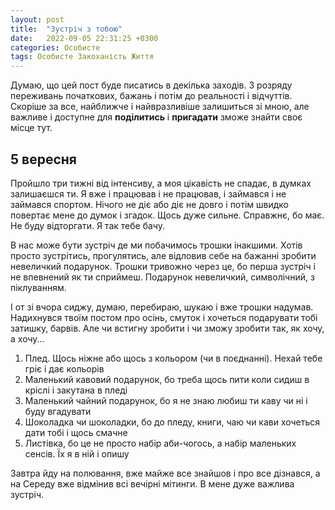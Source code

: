 ```yaml
---
layout: post
title:  "Зустріч з тобою"
date:   2022-09-05 22:31:25 +0300
categories: Особисте
tags: Особисте Закоханість Життя
---
```


Думаю, що цей пост буде писатись в декілька заходів. З розряду переживань початкових, бажань і потім до реальності і відчуттів. Скоріше за все, найближче і найвразливіше залишиться зі мною, але важливе і доступне для **поділитись** і **пригадати** зможе знайти своє місце тут.

## 5 вересня

Пройшло три тижні від інтенсиву, а моя цікавість не спадає, в думках залишаєшся ти. Я вже і працював і не працював, і займався і не займався спортом. Нічого не діє або діє не довго і потім швидко повертає мене до думок і згадок. Щось дуже сильне. Справжнє, бо має. Не буду відторгати. Я так тебе бачу.

В нас може бути зустріч де ми побачимось трошки інакшими. Хотів просто зустрітись, прогулятись, але відловив себе на бажанні зробити невеличкий подарунок. Трошки тривожно через це, бо перша зустріч і не впевнений як ти сприймеш. Подарунок невеличкий, символічний, з піклуванням.

І от зі вчора сиджу, думаю, перебираю, шукаю і вже трошки надумав. Надихнувся твоїм постом про осінь, смуток і хочеться подарувати тобі затишку, барвів. Але чи встигну зробити і чи зможу зробити так, як хочу, а хочу...

1. Плед. Щось ніжне або щось з кольором (чи в поєднанні). Нехай тебе гріє і дає кольорів
1. Маленький кавовий подарунок, бо треба щось пити коли сидиш в кріслі і закутана в пледі
1. Маленький чайний подарунок, бо я не знаю любиш ти каву чи ні і буду вгадувати
1. Шоколадка чи шоколадки, бо до пледу, книги, чаю чи кави хочеться дати тобі і щось смачне
1. Листівка, бо це не просто набір аби-чогось, а набір маленьких сенсів. Їх я в ній і опишу

Завтра йду на полювання, вже майже все знайшов і про все дізнався, а на Середу вже відмінив всі вечірні мітинги. В мене дуже важлива зустріч.